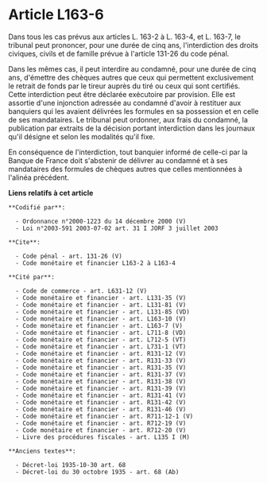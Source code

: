 # Article L163-6

Dans tous les cas prévus aux articles L. 163-2 à L. 163-4, et L. 163-7, le tribunal peut prononcer, pour une durée de cinq
ans, l'interdiction des droits civiques, civils et de famille prévue à l'article 131-26 du code pénal.

Dans les mêmes cas, il peut interdire au condamné, pour une durée de cinq ans, d'émettre des chèques autres que ceux qui
permettent exclusivement le retrait de fonds par le tireur auprès du tiré ou ceux qui sont certifiés. Cette interdiction peut
être déclarée exécutoire par provision. Elle est assortie d'une injonction adressée au condamné d'avoir à restituer aux
banquiers qui les avaient délivrées les formules en sa possession et en celle de ses mandataires. Le tribunal peut ordonner,
aux frais du condamné, la publication par extraits de la décision portant interdiction dans les journaux qu'il désigne et
selon les modalités qu'il fixe.

En conséquence de l'interdiction, tout banquier informé de celle-ci par la Banque de France doit s'abstenir de délivrer au
condamné et à ses mandataires des formules de chèques autres que celles mentionnées à l'alinéa précédent.

**Liens relatifs à cet article**

	**Codifié par**:

	  - Ordonnance n°2000-1223 du 14 décembre 2000 (V)
	  - Loi n°2003-591 2003-07-02 art. 31 I JORF 3 juillet 2003

	**Cite**:

	  - Code pénal - art. 131-26 (V)
	  - Code monétaire et financier L163-2 à L163-4

	**Cité par**:

	  - Code de commerce - art. L631-12 (V)
	  - Code monétaire et financier - art. L131-35 (V)
	  - Code monétaire et financier - art. L131-81 (V)
	  - Code monétaire et financier - art. L131-85 (VD)
	  - Code monétaire et financier - art. L163-10 (V)
	  - Code monétaire et financier - art. L163-7 (V)
	  - Code monétaire et financier - art. L711-8 (VD)
	  - Code monétaire et financier - art. L712-5 (VT)
	  - Code monétaire et financier - art. L731-1 (VT)
	  - Code monétaire et financier - art. R131-12 (V)
	  - Code monétaire et financier - art. R131-33 (V)
	  - Code monétaire et financier - art. R131-35 (V)
	  - Code monétaire et financier - art. R131-37 (V)
	  - Code monétaire et financier - art. R131-38 (V)
	  - Code monétaire et financier - art. R131-39 (V)
	  - Code monétaire et financier - art. R131-41 (V)
	  - Code monétaire et financier - art. R131-42 (V)
	  - Code monétaire et financier - art. R131-46 (V)
	  - Code monétaire et financier - art. R711-12-1 (V)
	  - Code monétaire et financier - art. R712-19 (V)
	  - Code monétaire et financier - art. R712-20 (V)
	  - Livre des procédures fiscales - art. L135 I (M)

	**Anciens textes**:

	  - Décret-loi 1935-10-30 art. 68
	  - Décret-loi du 30 octobre 1935 - art. 68 (Ab)
